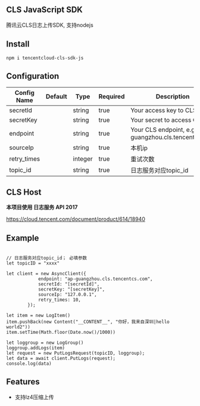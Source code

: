 ## CLS JavaScript SDK

腾讯云CLS日志上传SDK, 支持nodejs

## Install
```
npm i tencentcloud-cls-sdk-js
```

## Configuration

| Config Name   | Default | Type            | Required | Description                                                  |
| ------------- | ------- | --------------- | -------- | ------------------------------------------------------------ |
| secretId     |         | string          | true     | Your access key to CLS                                       |
| secretKey  |         | string          | true     | Your secret to access CLS                                    |
| endpoint      |         | string          | true     | Your CLS endpoint, e.g. ap-guangzhou.cls.tencentcs.com |
| sourceIp      |         | string          | true     | 本机ip                                        |
| retry_times      |         | integer          | true     | 重试次数                                      |
| topic_id      |         | string          | true     | 日志服务对应topic_id                                      |


## CLS Host

**本项目使用 日志服务 API 2017**


https://cloud.tencent.com/document/product/614/18940


## Example

```

// 日志服务对应topic_id； 必填参数
let topicID = "xxxx"

let client = new AsyncClient({
            endpoint: "ap-guangzhou.cls.tencentcs.com",
            secretId: "[secretId]", 
            secretKey: "[secretKey]",
            sourceIp: "127.0.0.1",
            retry_times: 10,
        });

let item = new LogItem()
item.pushBack(new Content("__CONTENT__", "你好，我来自深圳|hello world2"))
item.setTime(Math.floor(Date.now()/1000))

let loggroup = new LogGroup()
loggroup.addLogs(item)
let request = new PutLogsRequest(topicID, loggroup);
let data = await client.PutLogs(request);
console.log(data)
```

## Features

- 支持lz4压缩上传
